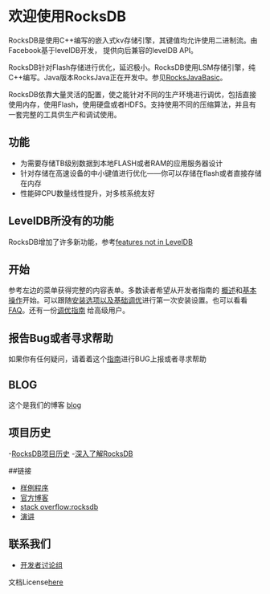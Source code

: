 # 欢迎使用RocksDB
RocksDB是使用C++编写的嵌入式kv存储引擎，其键值均允许使用二进制流。由Facebook基于levelDB开发， 提供向后兼容的levelDB API。

RocksDB针对Flash存储进行优化，延迟极小。RocksDB使用LSM存储引擎，纯C++编写。Java版本RocksJava正在开发中。参见[RocksJavaBasic](https://rocksdb.org.cn/doc/RocksJava-Basics.html)。

RocksDB依靠大量灵活的配置，使之能针对不同的生产环境进行调优，包括直接使用内存，使用Flash，使用硬盘或者HDFS。支持使用不同的压缩算法，并且有一套完整的工具供生产和调试使用。

## 功能
- 为需要存储TB级别数据到本地FLASH或者RAM的应用服务器设计
- 针对存储在高速设备的中小键值进行优化——你可以存储在flash或者直接存储在内存
- 性能碎CPU数量线性提升，对多核系统友好

## LevelDB所没有的功能
RocksDB增加了许多新功能，参考[features not in LevelDB](https://rocksdb.org.cn/doc/Features-Not-in-LevelDB.html)

## 开始
参考左边的菜单获得完整的内容表单。多数读者希望从开发者指南的 [概述]()和[基本操作]()开始。可以跟随[安装选项以及基础调优]()进行第一次安装设置。也可以看看[FAQ]()。还有一份[调优指南]() 给高级用户。

## 报告Bug或者寻求帮助
如果你有任何疑问，请着着这个[指南]()进行BUG上报或者寻求帮助

## BLOG
这个是我们的博客 [blog](rocksdb.org/blog)

## 项目历史

-[RocksDB项目历史](http://rocksdb.blogspot.com/2013/11/the-history-of-rocksdb.html)
-[深入了解RocksDB](https://www.facebook.com/notes/facebook-engineering/under-the-hood-building-and-open-sourcing-rocksdb/10151822347683920)

##链接
- [样例程序](https://github.com/facebook/rocksdb/tree/master/examples)
- [官方博客](http://rocksdb.org/blog/)
- [stack overflow:rocksdb](https://stackoverflow.com/questions/tagged/rocksdb)
- [演讲](https://rocksdb.org.cn/doc/Talks.html)

## 联系我们
- [开发者讨论组]()

文档License[here]()


